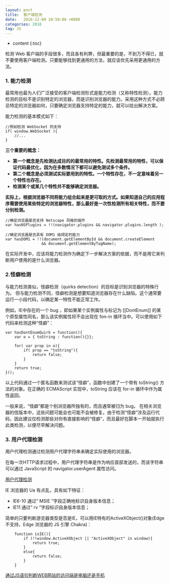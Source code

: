 ```yaml
---
layout: post
title:  客户端检测
date:   2016-12-09 20:58:00 +0800
categories: 2016
tag: JS
---
```


* content
{:toc}

检测 Web 客户端的手段很多，而且各有利弊，但最重要的是，不到万不得已，就不要使用客户端检测。只要能够找到更通用的方法，就应该优先采用更通用的方法。

### 1. 能力检测

最常用也最为人们广泛接受的客户端检测形式是能力检测（又称特性检测）。能力检测的目标不是识别特定的浏览器，而是识别浏览器的能力。采用这种方式不必顾忌特定的浏览器如何，只要确定浏览器支持特定的能力，就可以给出解决方案。

能力检测的基本模式如下：

```
//例如检测 WebSocket 的支持
if( window.WebSocket ){
    //...
}
```

**三个重要的概念：**

- **第一个概念是先检测达成目的的最常用的特性。先检测最常用的特性，可以保证代码最优化，因为在多数情况下都可以避免测试多个条件。**
- **第二个概念是必须测试实际要用到的特性。一个特性存在，不一定意味着另一个特性也存在。**
- **检测某个或某几个特性并不能够确定浏览器。**

**实际上，根据浏览器不同将能力组合起来是更可取的方式。如果知道自己的应用程序需要使用某些特定的浏览器特性，那么最好是一次性检测所有相关特性，而不要分别检测。**

```
//确定浏览器是否支持 Netscape 风格的插件
var hasNSPlugins = !!(navigator.plugins && navigator.plugins.length );

//确定浏览器是否具有 DOM1 级规定的能力
var hasDOM1 = !!(document.getElementById && document.createElement 
                && document.getElementByTagName);
```

在实际开发中，应该将能力检测作为确定下一步解决方案的依据，而不是用它来判断用户使用的是什么浏览器。

### 2.怪癖检测

与能力检测类似，怪癖检测（quirks detection）的目标是识别浏览器的特殊行为。
但与能力检测不同，怪癖检测是想要知道浏览器存在什么缺陷。这个通常要运行一小段代码，以确定某一特性不能正常工作。

例如，IE中存在的一个 bug ，即如果某个实例属性与标记为 [[DontEnum]] 的某个原型属性同名，那么该实例属性将不会出现在 fon-in 循环当中。可以使用如下代码来检测这种“怪癖”：

```
var hasDontEnumQuirk = function(){
    var o = { toString : function(){}};

    for( var prop in o){
        if( prop == "toString"){
            return false;
        }
    }
    return true;
}();
```

以上代码通过一个匿名函数来测试该“怪癖”，函数中创建了一个带有 toString() 方法的对象。在正确的 ECMAScript 实现中，toString 应该在 for-in 循环中作为属性返回。

一般来说，“怪癖”都是个别浏览器所独有的，而且通常被归为 bug。
在相关浏览器的信版本中，这些问题可能会也可能不会被修复。由于检测“怪癖”涉及运行代码，因此建议仅检测那些对你有直接影响的“怪癖”，而且最好在脚本一开始就执行此类检测，以便尽早解决问题。

### 3. 用户代理检测

用户代理检测通过检测用户代理字符串来确定实际使用的浏览器。

在每一次HTTP请求过程中，用户代理字符串是作为响应首部发送的，而该字符串可以通过 JavaScript 的 navigator.userAgent 属性访问。

[用户代理检测](https://github.com/peiyanhuang/learn/blob/master/js/clientDetection/browser.js)

IE 浏览器的 Ua 有点乱，具有如下特征：

- IE6-10 通过“ MSIE ”字段正确地标识自身版本信息；
- IE11 通过“ rv ”字段标识自身版本信息；

简单的只要判断游览器类型是否是IE，可以用IE特有的ActiveXObject()对象(Edge不支持，Edge 浏览器的 JS 引擎 Chakra)：
	
```	
	function isIE(){
		if (!!window.ActiveXObject || "ActiveXObject" in window){
	        return true;
		}
	    else{
	        return false;
	    }
	}
```

[通过JS语句判断WEB网站的访问端是电脑还是手机](https://segmentfault.com/a/1190000009153213?utm_source=weekly&utm_medium=email&utm_campaign=email_weekly)